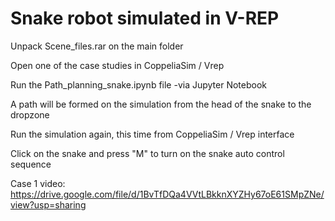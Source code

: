 Snake robot simulated in V-REP
==============================
Unpack Scene_files.rar on the main folder



Open one of the case studies in CoppeliaSim / Vrep



Run the Path_planning_snake.ipynb file -via Jupyter Notebook



A path will be formed on the simulation from the head of the snake to the dropzone



Run the simulation again, this time from CoppeliaSim / Vrep interface



Click on the snake and press "M" to turn on the snake auto control sequence




Case 1 video: https://drive.google.com/file/d/1BvTfDQa4VVtLBkknXYZHy67oE61SMpZNe/view?usp=sharing


